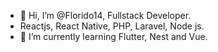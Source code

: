 - 👋 Hi, I’m @Florido14, Fullstack Developer.
- Reactjs, React Native, PHP, Laravel, Node js.
- 🌱 I’m currently learning Flutter, Nest and Vue.
<!---
Florido14/Florido14 is a ✨ special ✨ repository because its `README.md` (this file) appears on your GitHub profile.
You can click the Preview link to take a look at your changes.
--->
